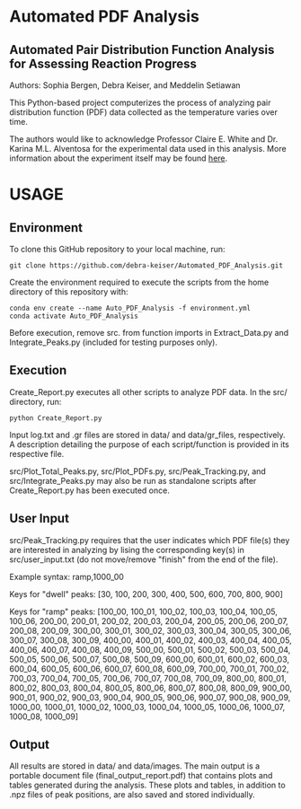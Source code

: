 # Automated PDF Analysis
## Automated Pair Distribution Function Analysis for Assessing Reaction Progress

Authors: Sophia Bergen, Debra Keiser, and Meddelin Setiawan

This Python-based project computerizes the process of analyzing pair distribution function (PDF) data collected as the temperature varies over time.

The authors would like to acknowledge Professor Claire E. White and Dr. Karina M.L. Alventosa for the experimental data used in this analysis. More information about the experiment itself may be found [here](https://dataspace.princeton.edu/handle/88435/dsp01mg74qq26k).

# USAGE
## Environment
To clone this GitHub repository to your local machine, run:
```
git clone https://github.com/debra-keiser/Automated_PDF_Analysis.git
```
Create the environment required to execute the scripts from the home directory of this repository with:
```
conda env create --name Auto_PDF_Analysis -f environment.yml
conda activate Auto_PDF_Analysis
```
Before execution, remove src. from function imports in Extract_Data.py and Integrate_Peaks.py (included for testing purposes only).
## Execution
Create_Report.py executes all other scripts to analyze PDF data. In the src/ directory, run:
```
python Create_Report.py
```
Input log.txt and .gr files are stored in data/ and data/gr_files, respectively. A description detailing the purpose of each script/function is provided in its respective file.

src/Plot_Total_Peaks.py, src/Plot_PDFs.py, src/Peak_Tracking.py, and src/Integrate_Peaks.py may also be run as standalone scripts after Create_Report.py has been executed once.

## User Input
src/Peak_Tracking.py requires that the user indicates which PDF file(s) they are interested in analyzing by lising the corresponding key(s) in src/user_input.txt (do not move/remove "finish" from the end of the file).

Example syntax:
ramp,1000_00

Keys for "dwell" peaks:
[30, 100, 200, 300, 400, 500, 600, 700, 800, 900]

Keys for "ramp" peaks:
[100_00, 100_01, 100_02, 100_03, 100_04, 100_05, 100_06,
200_00, 200_01, 200_02, 200_03, 200_04, 200_05, 200_06, 200_07, 200_08, 200_09,
300_00, 300_01, 300_02, 300_03, 300_04, 300_05, 300_06, 300_07, 300_08, 300_09,
400_00, 400_01, 400_02, 400_03, 400_04, 400_05, 400_06, 400_07, 400_08, 400_09,
500_00, 500_01, 500_02, 500_03, 500_04, 500_05, 500_06, 500_07, 500_08, 500_09,
600_00, 600_01, 600_02, 600_03, 600_04, 600_05, 600_06, 600_07, 600_08, 600_09,
700_00, 700_01, 700_02, 700_03, 700_04, 700_05, 700_06, 700_07, 700_08, 700_09,
800_00, 800_01, 800_02, 800_03, 800_04, 800_05, 800_06, 800_07, 800_08, 800_09,
900_00, 900_01, 900_02, 900_03, 900_04, 900_05, 900_06, 900_07, 900_08, 900_09,
1000_00, 1000_01, 1000_02, 1000_03, 1000_04, 1000_05, 1000_06, 1000_07, 1000_08, 1000_09]

## Output
All results are stored in data/ and data/images. The main output is a portable document file (final_output_report.pdf) that contains plots and tables generated during the analysis. These plots and tables, in addition to .npz files of peak positions, are also saved and stored individually.
